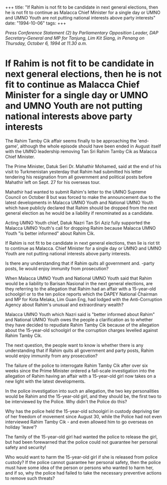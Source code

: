 +++ 
title: "If Rahim is not fit to be candidate in next general elections, then he is not fit to continue as Malacca Chief Minister for a single day or UMNO and UMNO Youth are not putting national interests above party interests"
date: "1994-10-06"
tags:
+++

_Press Conference Statement (2) by Parliamentary Opposition Leader, DAP Secretary-General and MP for Tanjung, Lim Kit Siang, in Penang on Thursday, October 6, 1994 at 11.30 a.m._

# If Rahim is not fit to be candidate in next general elections, then he is not fit to continue as Malacca Chief Minister for a single day or UMNO and UMNO Youth are not putting national interests above party interests

The Rahim Tamby Cik affair seems finally to be approaching the 'end-game', although the whole episode should have been ended in August itself with the UMNO leadership removing Tan Sri Rahim Tamby Cik as Malacca Chief Minister.</u>

The Prime Minister, Datuk Seri Dr. Mahathir Mohamed, said at the end of his visit to Turkmenistan yesterday that Rahim had submitted his letter tendering his resignation from all government and political posts before Mahathir left on Sept. 27 for his overseas tour.

Mahathir had wanted to submit Rahim's letter to the UMNO Supreme Council on October 8 but was forced to make the announcement due to the latest developments in Malacca UMNO Youth and National UMNO Youth which have publicly declared that Rahim should be dropped from the next general election as he would be a liability if renominated as a candidate.

Acting UMNO Youth chief, Datuk Nazri Tan Sri Aziz fully supported the Malacca UMNO  Youth's call for dropping Rahim because Malacca UMNO Youth "is better informed" about Rahim Cik.

If Rahim is not fit to be candidate in next general elections, then lie is riot tit to continue as Malacca. Chief Minister for a single day or UMNO and UMNO Youth are not putting national interests above party interests.

Is there any understanding that if Rahim quits all government and. -party posts, lie would enjoy immunity from prosecution?

When Malacca UMNO Youth and National UMNO Youth said that Rahim would be a liability to Barisan Nasional in the next general elections, are they referring to the allegation that Rahim had an affair with a 15-year-old schoolgirl or to the ten police reports which the DAPEY National Chairman and MP for Kota Melaka, Lim Guan Eng, had lodged with the Anti-Corruption Agency about Rahim's unusual and extraordinary wealth?

Malacca UMNO Youth which Nazri said is "better informed about Rahim" and National UMNO Youth owes the people a clarification as to whether they have decided to repudiate Rahim
Tamby Cik because of the allegation about the 15-year-old schoolgirl or the corruption charges levelled against Rahim Tamby Cik.

The next question, the people want to know is whether there is any understanding that if Rahim quits all government and party posts, Rahim would enjoy immunity from any prosecution?

The failure of the police to interrogate Rahim Tamby Cik after over six weeks since the Prime Minister ordered a fall-scale investigation into the allegation of Rahim having an affair with a 15-year-old girl now takes on a new light with the latest developments.

In the police investigation into such an allegation, the two key personalities would be Rahim and the 15-year-old girl, and they should be, the first two to be interviewed by the Police. Why didn't the Police do this?

Why has the police held the 15-year-old schoolgirl in custody depriving tier of her freedom of movement since August 30, while the Police had not even interviewed Rahim Tamby Cik - and even allowed him to go overseas on holiday 'leave’?

The family of the 15-year-old girl had wanted the police to release the girl, but had been forewarned that the police could not guarantee her personal safety and security!

Who would want to harm the 15-year-old girl if she is released from police custody? If the police cannot guarantee her personal safety, then the police must have some idea of the person or persons who wanted to harm her, and if so, why the police had failed to take the necessary preventive actions to remove such threats?
 
